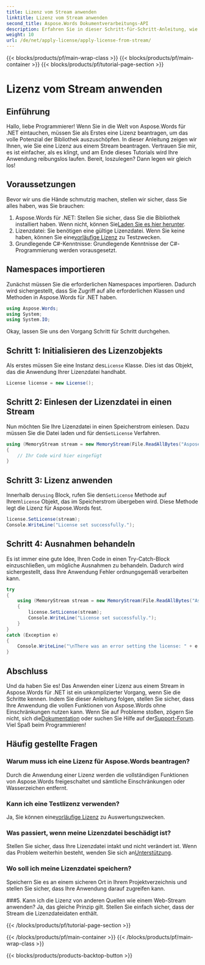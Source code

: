 ```yaml
---
title: Lizenz vom Stream anwenden
linktitle: Lizenz vom Stream anwenden
second_title: Aspose.Words Dokumentverarbeitungs-API
description: Erfahren Sie in dieser Schritt-für-Schritt-Anleitung, wie Sie eine Lizenz aus einem Stream in Aspose.Words für .NET anwenden. Schöpfen Sie das volle Potenzial von Aspose.Words aus.
weight: 10
url: /de/net/apply-license/apply-license-from-stream/
---
```


{{< blocks/products/pf/main-wrap-class >}}
{{< blocks/products/pf/main-container >}}
{{< blocks/products/pf/tutorial-page-section >}}

# Lizenz vom Stream anwenden

## Einführung

Hallo, liebe Programmierer! Wenn Sie in die Welt von Aspose.Words für .NET eintauchen, müssen Sie als Erstes eine Lizenz beantragen, um das volle Potenzial der Bibliothek auszuschöpfen. In dieser Anleitung zeigen wir Ihnen, wie Sie eine Lizenz aus einem Stream beantragen. Vertrauen Sie mir, es ist einfacher, als es klingt, und am Ende dieses Tutorials wird Ihre Anwendung reibungslos laufen. Bereit, loszulegen? Dann legen wir gleich los!

## Voraussetzungen

Bevor wir uns die Hände schmutzig machen, stellen wir sicher, dass Sie alles haben, was Sie brauchen:

1.  Aspose.Words für .NET: Stellen Sie sicher, dass Sie die Bibliothek installiert haben. Wenn nicht, können Sie[Laden Sie es hier herunter](https://releases.aspose.com/words/net/).
2.  Lizenzdatei: Sie benötigen eine gültige Lizenzdatei. Wenn Sie keine haben, können Sie eine[vorläufige Lizenz](https://purchase.aspose.com/temporary-license/) zu Testzwecken.
3. Grundlegende C#-Kenntnisse: Grundlegende Kenntnisse der C#-Programmierung werden vorausgesetzt.

## Namespaces importieren

Zunächst müssen Sie die erforderlichen Namespaces importieren. Dadurch wird sichergestellt, dass Sie Zugriff auf alle erforderlichen Klassen und Methoden in Aspose.Words für .NET haben.

```csharp
using Aspose.Words;
using System;
using System.IO;
```

Okay, lassen Sie uns den Vorgang Schritt für Schritt durchgehen.

## Schritt 1: Initialisieren des Lizenzobjekts

 Als erstes müssen Sie eine Instanz des`License` Klasse. Dies ist das Objekt, das die Anwendung Ihrer Lizenzdatei handhabt.

```csharp
License license = new License();
```

## Schritt 2: Einlesen der Lizenzdatei in einen Stream

 Nun möchten Sie Ihre Lizenzdatei in einen Speicherstrom einlesen. Dazu müssen Sie die Datei laden und für den`SetLicense` Verfahren.

```csharp
using (MemoryStream stream = new MemoryStream(File.ReadAllBytes("Aspose.Words.lic")))
{
    // Ihr Code wird hier eingefügt
}
```

## Schritt 3: Lizenz anwenden

 Innerhalb der`using` Block, rufen Sie den`SetLicense` Methode auf Ihrem`license` Objekt, das im Speicherstrom übergeben wird. Diese Methode legt die Lizenz für Aspose.Words fest.

```csharp
license.SetLicense(stream);
Console.WriteLine("License set successfully.");
```

## Schritt 4: Ausnahmen behandeln

Es ist immer eine gute Idee, Ihren Code in einen Try-Catch-Block einzuschließen, um mögliche Ausnahmen zu behandeln. Dadurch wird sichergestellt, dass Ihre Anwendung Fehler ordnungsgemäß verarbeiten kann.

```csharp
try
{
    using (MemoryStream stream = new MemoryStream(File.ReadAllBytes("Aspose.Words.lic")))
    {
        license.SetLicense(stream);
        Console.WriteLine("License set successfully.");
    }
}
catch (Exception e)
{
    Console.WriteLine("\nThere was an error setting the license: " + e.Message);
}
```

## Abschluss

 Und da haben Sie es! Das Anwenden einer Lizenz aus einem Stream in Aspose.Words für .NET ist ein unkomplizierter Vorgang, wenn Sie die Schritte kennen. Indem Sie dieser Anleitung folgen, stellen Sie sicher, dass Ihre Anwendung die vollen Funktionen von Aspose.Words ohne Einschränkungen nutzen kann. Wenn Sie auf Probleme stoßen, zögern Sie nicht, sich die[Dokumentation](https://reference.aspose.com/words/net/) oder suchen Sie Hilfe auf der[Support-Forum](https://forum.aspose.com/c/words/8). Viel Spaß beim Programmieren!

## Häufig gestellte Fragen

### Warum muss ich eine Lizenz für Aspose.Words beantragen?
Durch die Anwendung einer Lizenz werden die vollständigen Funktionen von Aspose.Words freigeschaltet und sämtliche Einschränkungen oder Wasserzeichen entfernt.

### Kann ich eine Testlizenz verwenden?
 Ja, Sie können eine[vorläufige Lizenz](https://purchase.aspose.com/temporary-license/) zu Auswertungszwecken.

### Was passiert, wenn meine Lizenzdatei beschädigt ist?
 Stellen Sie sicher, dass Ihre Lizenzdatei intakt und nicht verändert ist. Wenn das Problem weiterhin besteht, wenden Sie sich an[Unterstützung](https://forum.aspose.com/c/words/8).

### Wo soll ich meine Lizenzdatei speichern?
Speichern Sie es an einem sicheren Ort in Ihrem Projektverzeichnis und stellen Sie sicher, dass Ihre Anwendung darauf zugreifen kann.

###5. Kann ich die Lizenz von anderen Quellen wie einem Web-Stream anwenden?
Ja, das gleiche Prinzip gilt. Stellen Sie einfach sicher, dass der Stream die Lizenzdateidaten enthält.

{{< /blocks/products/pf/tutorial-page-section >}}

{{< /blocks/products/pf/main-container >}}
{{< /blocks/products/pf/main-wrap-class >}}

{{< blocks/products/products-backtop-button >}}
